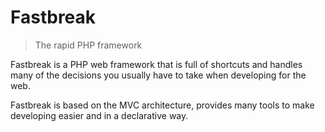 Fastbreak
=========
> The rapid PHP framework

Fastbreak is a PHP web framework that is full of shortcuts and handles many of the decisions you usually have to take when developing for the web.

Fastbreak is based on the MVC architecture, provides many tools to make developing easier and in a declarative way.
